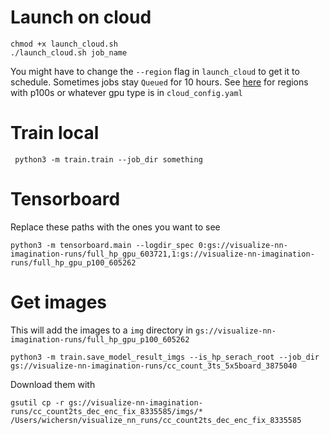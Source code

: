 # Launch on cloud
    chmod +x launch_cloud.sh
    ./launch_cloud.sh job_name
    
You might have to change the `--region` flag in `launch_cloud` to get it to schedule. Sometimes jobs stay `Queued` for 10 hours. See [here](https://cloud.google.com/compute/docs/gpus) for regions with p100s or whatever gpu type is in `cloud_config.yaml`
    
# Train local
     python3 -m train.train --job_dir something
     
# Tensorboard
Replace these paths with the ones you want to see

    python3 -m tensorboard.main --logdir_spec 0:gs://visualize-nn-imagination-runs/full_hp_gpu_603721,1:gs://visualize-nn-imagination-runs/full_hp_gpu_p100_605262
    
# Get images
This will add the images to a `img` directory in `gs://visualize-nn-imagination-runs/full_hp_gpu_p100_605262`
    
    python3 -m train.save_model_result_imgs --is_hp_serach_root --job_dir gs://visualize-nn-imagination-runs/cc_count_3ts_5x5board_3875040
        
Download them with 

    gsutil cp -r gs://visualize-nn-imagination-runs/cc_count2ts_dec_enc_fix_8335585/imgs/* /Users/wichersn/visualize_nn_runs/cc_count2ts_dec_enc_fix_8335585
    
